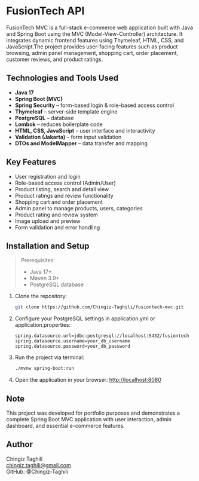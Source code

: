 # FusionTech API
FusionTech MVC is a full-stack e-commerce web application built with Java and Spring Boot using the MVC (Model-View-Controller) 
architecture. It integrates dynamic frontend features using Thymeleaf, HTML, CSS, and JavaScript.The project provides user-facing 
features such as product browsing, admin panel management, shopping cart, order placement, customer reviews, and product ratings.


## Technologies and Tools Used
- **Java 17**
- **Spring Boot (MVC)**
- **Spring Security** – form-based login & role-based access control
- **Thymeleaf** – server-side template engine
- **PostgreSQL** – database
- **Lombok** – reduces boilerplate code
- **HTML, CSS, JavaScript** – user interface and interactivity
- **Validation (Jakarta)** – form input validation
- **DTOs and ModelMapper** – data transfer and mapping

## Key Features
- User registration and login
- Role-based access control (Admin/User)
- Product listing, search and detail view
- Product ratings and review functionality
- Shopping cart and order placement
- Admin panel to manage products, users, categories
- Product rating and review system
- Image upload and preview
- Form validation and error handling

## Installation and Setup
> Prerequisites:
> - Java 17+
> - Maven 3.9+
> - PostgreSQL database

1. Clone the repository:
   ```bash
   git clone https://github.com/Chingiz-Taghili/fusiontech-mvc.git
   ```
2. Configure your PostgreSQL settings in application.yml or application.properties:
   ```properties
   spring.datasource.url=jdbc:postgresql://localhost:5432/fusiontech
   spring.datasource.username=your_db_username
   spring.datasource.password=your_db_password
   ```
3. Run the project via terminal:
   ```bash
   ./mvnw spring-boot:run
   ```
4. Open the application in your browser: [http://localhost:8080](http://localhost:8080)

## Note 
This project was developed for portfolio purposes and demonstrates a complete Spring Boot MVC application with user interaction, 
admin dashboard, and essential e-commerce features.

## Author
Chingiz Taghili  
chingiz.taghili@gmail.com  
GitHub: @Chingiz-Taghili
